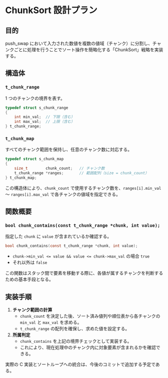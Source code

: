 # ChunkSort 設計プラン

## 目的

push_swap において入力された数値を複数の値域（チャンク）に分割し、チャンクごとに処理を行うことでソート操作を簡略化する「ChunkSort」戦略を実装する。

## 構造体

### `t_chunk_range`
1 つのチャンクの境界を表す。

```c
typedef struct s_chunk_range
{
    int min_val;  // 下限（含む）
    int max_val;  // 上限（含む）
} t_chunk_range;
```

### `t_chunk_map`
すべてのチャンク範囲を保持し、任意のチャンク数に対応する。

```c
typedef struct s_chunk_map
{
    size_t        chunk_count;   // チャンク数
    t_chunk_range *ranges;       // 範囲配列（size = chunk_count）
} t_chunk_map;
```

この構造体により、`chunk_count` で使用するチャンク数を、`ranges[i].min_val` ～ `ranges[i].max_val` で各チャンクの値域を指定できる。

## 関数概要

### `bool chunk_contains(const t_chunk_range *chunk, int value);`
指定した `chunk` に `value` が含まれているか確認する。

```c
bool chunk_contains(const t_chunk_range *chunk, int value);
```

- `chunk->min_val <= value && value <= chunk->max_val` の場合 `true`
- それ以外は `false`

この関数はスタック間で要素を移動する際に、各値が属するチャンクを判断するための基本手段となる。

## 実装手順

1. **チャンク範囲の計算**
   - `chunk_count` を決定した後、ソート済み値列や順位表から各チャンクの `min_val` と `max_val` を求める。
   - `t_chunk_range` の配列を確保し、求めた値を設定する。
2. **所属判定**
   - `chunk_contains` を上記の境界チェックとして実装する。
   - これにより、現在処理中のチャンク内に対象要素が含まれるかを確認できる。

実際の C 実装とソートループへの統合は、今後のコミットで追加する予定である。
